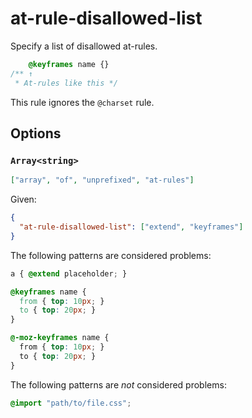 # at-rule-disallowed-list

Specify a list of disallowed at-rules.

<!-- prettier-ignore -->
```css
    @keyframes name {}
/** ↑
 * At-rules like this */
```

This rule ignores the `@charset` rule.

## Options

### `Array<string>`

```json
["array", "of", "unprefixed", "at-rules"]
```

Given:

```json
{
  "at-rule-disallowed-list": ["extend", "keyframes"]
}
```

The following patterns are considered problems:

<!-- prettier-ignore -->
```css
a { @extend placeholder; }
```

<!-- prettier-ignore -->
```css
@keyframes name {
  from { top: 10px; }
  to { top: 20px; }
}
```

<!-- prettier-ignore -->
```css
@-moz-keyframes name {
  from { top: 10px; }
  to { top: 20px; }
}
```

The following patterns are _not_ considered problems:

<!-- prettier-ignore -->
```css
@import "path/to/file.css";
```
